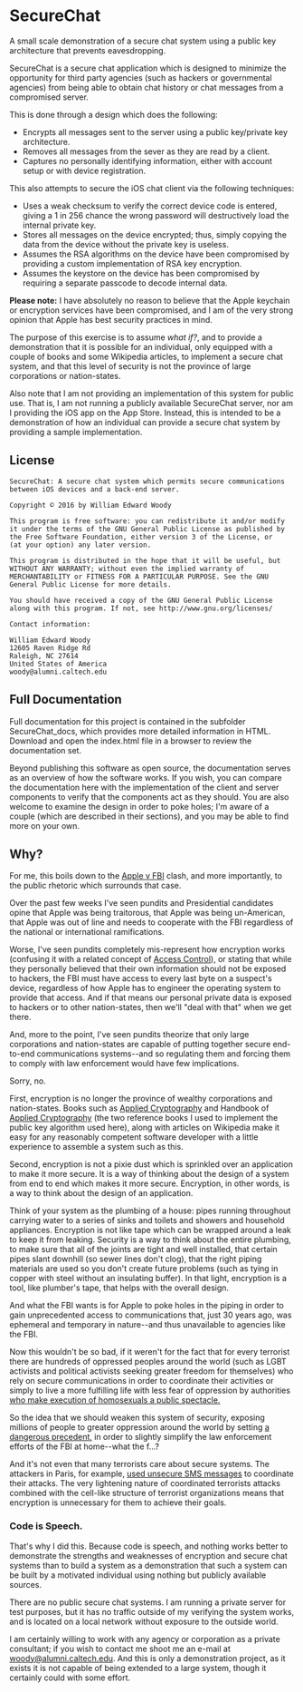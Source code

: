 # SecureChat

A small scale demonstration of a secure chat system using a public key architecture that prevents eavesdropping.

SecureChat is a secure chat application which is designed to minimize the opportunity for third party agencies (such as hackers or governmental agencies) from being able to obtain chat history or chat messages from a compromised server.

This is done through a design which does the following:

* Encrypts all messages sent to the server using a public key/private key architecture.
* Removes all messages from the sever as they are read by a client.
* Captures no personally identifying information, either with account setup or with device registration.

This also attempts to secure the iOS chat client via the following techniques:

* Uses a weak checksum to verify the correct device code is entered, giving a 1 in 256 chance the wrong password will destructively load the internal private key.
* Stores all messages on the device encrypted; thus, simply copying the data from the device without the private key is useless.
* Assumes the RSA algorithms on the device have been compromised by providing a custom implementation of RSA key encryption.
* Assumes the keystore on the device has been compromised by requiring a separate passcode to decode internal data.

**Please note:** I have absolutely no reason to believe that the Apple keychain or encryption services have been compromised, and I am of the very strong opinion that Apple has best security practices in mind.

The purpose of this exercise is to assume _what if?_, and to provide a demonstration that it is possible for an individual, only equipped with a couple of books and some Wikipedia articles, to implement a secure chat system, and that this level of security is not the province of large corporations or nation-states.

Also note that I am not providing an implementation of this system for public use. That is, I am not running a publicly available SecureChat server, nor am I providing the iOS app on the App Store. Instead, this is intended to be a demonstration of how an individual can provide a secure chat system by providing a sample implementation.

## License

    SecureChat: A secure chat system which permits secure communications 
    between iOS devices and a back-end server.

    Copyright © 2016 by William Edward Woody

    This program is free software: you can redistribute it and/or modify 
    it under the terms of the GNU General Public License as published by 
    the Free Software Foundation, either version 3 of the License, or 
    (at your option) any later version.

    This program is distributed in the hope that it will be useful, but 
    WITHOUT ANY WARRANTY; without even the implied warranty of 
    MERCHANTABILITY or FITNESS FOR A PARTICULAR PURPOSE. See the GNU 
    General Public License for more details.

    You should have received a copy of the GNU General Public License 
    along with this program. If not, see http://www.gnu.org/licenses/

    Contact information:

    William Edward Woody
    12605 Raven Ridge Rd
    Raleigh, NC 27614
    United States of America
    woody@alumni.caltech.edu
    
## Full Documentation

Full documentation for this project is contained in the subfolder SecureChat_docs, which provides more detailed information in HTML. Download and open the index.html file in a browser to review the documentation set.

Beyond publishing this software as open source, the documentation serves as an overview of how the software works. If you wish, you can compare the documentation here with the implementation of the client and server components to verify that the components act as they should. You are also welcome to examine the design in order to poke holes; I'm aware of a couple (which are described in their sections), and you may be able to find more on your own.

## Why?

For me, this boils down to the [Apple v FBI](http://www.wired.com/2016/02/apples-fbi-battle-is-complicated-heres-whats-really-going-on/) clash, and more importantly, to the public rhetoric which surrounds that case.

Over the past few weeks I've seen pundits and Presidential candidates opine that Apple was being traitorous, that Apple was being un-American, that Apple was out of line and needs to cooperate with the FBI regardless of the national or international ramifications.

Worse, I've seen pundits completely mis-represent how encryption works (confusing it with a related concept of [Access Control](https://en.wikipedia.org/wiki/Access_control_list)), or stating that while they personally believed that their own information should not be exposed to hackers, the FBI must have access to every last byte on a suspect's device, regardless of how Apple has to engineer the operating system to provide that access. And if that means our personal private data is exposed to hackers or to other nation-states, then we'll "deal with that" when we get there.

And, more to the point, I've seen pundits theorize that only large corporations and nation-states are capable of putting together secure end-to-end communications systems--and so regulating them and forcing them to comply with law enforcement would have few implications.

Sorry, no.

First, encryption is no longer the province of wealthy corporations and nation-states. Books such as [Applied Cryptography](https://www.schneier.com/books/applied_cryptography/) and Handbook of [Applied Cryptography](http://cacr.uwaterloo.ca/hac/) (the two reference books I used to implement the public key algorithm used here), along with articles on Wikipedia make it easy for any reasonably competent software developer with a little experience to assemble a system such as this.

Second, encryption is not a pixie dust which is sprinkled over an application to make it more secure. It is a way of thinking about the design of a system from end to end which makes it more secure. Encryption, in other words, is a way to think about the design of an application.

Think of your system as the plumbing of a house: pipes running throughout carrying water to a series of sinks and toilets and showers and household appliances. Encryption is not like tape which can be wrapped around a leak to keep it from leaking. Security is a way to think about the entire plumbing, to make sure that all of the joints are tight and well installed, that certain pipes slant downhill (so sewer lines don't clog), that the right piping materials are used so you don't create future problems (such as tying in copper with steel without an insulating buffer). In that light, encryption is a tool, like plumber's tape, that helps with the overall design.

And what the FBI wants is for Apple to poke holes in the piping in order to gain unprecedented access to communications that, just 30 years ago, was ephemeral and temporary in nature--and thus unavailable to agencies like the FBI.

Now this wouldn't be so bad, if it weren't for the fact that for every terrorist there are hundreds of oppressed peoples around the world (such as LGBT activists and political activists seeking greater freedom for themselves) who rely on secure communications in order to coordinate their activities or simply to live a more fulfilling life with less fear of oppression by authorities [who make execution of homosexuals a public spectacle.](http://www.theguardian.com/world/2011/sep/07/iran-executes-men-homosexuality-charges)

So the idea that we should weaken this system of security, exposing millions of people to greater oppression around the world by setting [a dangerous precedent,](http://www.apple.com/customer-letter/) in order to slightly simplify the law enforcement efforts of the FBI at home--what the f...?

And it's not even that many terrorists care about secure systems. The attackers in Paris, for example, [used unsecure SMS messages](https://www.techdirt.com/articles/20151118/08474732854/after-endless-demonization-encryption-police-find-paris-attackers-coordinated-via-unencrypted-sms.shtml%3E) to coordinate their attacks. The very lightening nature of coordinated terrorists attacks combined with the cell-like structure of terrorist organizations means that encryption is unnecessary for them to achieve their goals.

### Code is Speech.

That's why I did this. Because code is speech, and nothing works better to demonstrate the strengths and weaknesses of encryption and secure chat systems than to build a system as a demonstration that such a system can be built by a motivated individual using nothing but publicly available sources.

There are no public secure chat systems. I am running a private server for test purposes, but it has no traffic outside of my verifying the system works, and is located on a local network without exposure to the outside world.

I am certainly willing to work with any agency or corporation as a private consultant; if you wish to contact me shoot me an e-mail at woody@alumni.caltech.edu. And this is only a demonstration project, as it exists it is not capable of being extended to a large system, though it certainly could with some effort.